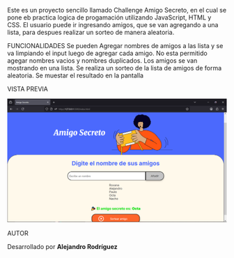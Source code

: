 Este es un proyecto sencillo llamado Challenge Amigo Secreto, en el cual se pone eb practica logica de progamación utilizando JavaScript, HTML y CSS. 
El usuario puede ir ingresando amigos, que se van agregando a una lista, para despues realizar un sorteo de manera aleatoria.

FUNCIONALIDADES
Se pueden Agregar nombres de amigos a las lista y se va limpiando el input luego de agregar cada amigo. 
No esta permitido agegar nombres vacios y nombres duplicados.
Los amigos se van mostrando en una lista.
Se realiza un sorteo de la lista de amigos de forma aleatoria.
Se muestar el resultado en la pantalla

VISTA PREVIA

![Ruta de la imagen](assets/AmigoSecreto1.png)

AUTOR

Desarrollado por **Alejandro Rodríguez**

